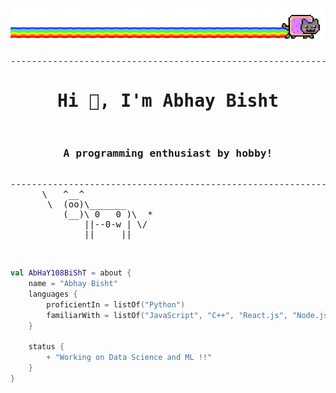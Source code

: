 ![image](https://raw.githubusercontent.com/AbHaY108BiShT/AbHaY108BiShT/main/meow.gif)
<pre>
---------------------------------------------------------------------------------------
<h1 align="center">Hi 👋, I'm Abhay Bisht</h1>
<h3 align="center">A programming enthusiast by hobby!</h3>
----------------------------------------------------------------------------------------
      \   ^__^
       \  (oo)\_______
          (__)\ 0   0 )\  *
              ||--0-w | \/
              ||     ||
</pre>
<br>

```kotlin
val AbHaY108BiShT = about {
    name = "Abhay Bisht"
    languages {
        proficientIn = listOf("Python")
        familiarWith = listOf("JavaScript", "C++", "React.js", "Node.js","DataScience","MERN stack")
    }

    status {
        + "Working on Data Science and ML !!"
    }
}
```
